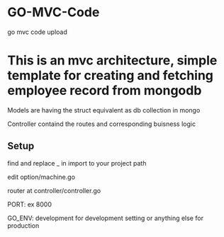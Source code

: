 # GO-MVC-Code
go mvc code upload

# This is an mvc architecture, simple template for creating and fetching employee record from mongodb

Models are having the struct equivalent as db collection in mongo

Controller containd the routes and corresponding buisness logic

## Setup

find and replace _ in import to your project path

edit option/machine.go

router at controller/controller.go

PORT: ex 8000

GO_ENV: development for development setting or anything else for production
